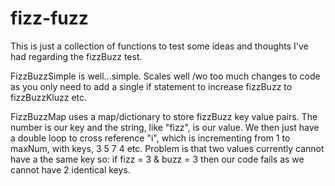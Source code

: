 # fizz-fuzz

This is just a collection of functions to test some ideas and thoughts I've had regarding the fizzBuzz test.

FizzBuzzSimple is well...simple. Scales well /wo too much changes to code as you only need to add a single if statement to increase fizzBuzz to fizzBuzzKluzz etc.

FizzBuzzMap uses a map/dictionary to store fizzBuzz key value pairs. The number is our key and the string, like "fizz", is our value.
We then just have a double loop to cross reference "i", which is incrementing from 1 to maxNum, with keys, 3 5 7 4 etc.
Problem is that two values currently cannot have a the same key so:
    if  fizz = 3 &
        buzz = 3
    then our code fails as we cannot have 2 identical keys.